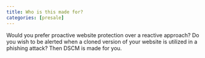 ```yaml
---
title: Who is this made for?
categories: [presale]
---
```


Would you prefer proactive website protection over a reactive approach? Do you wish to be alerted when a cloned version of your website is utilized in a phishing attack? Then DSCM is made for you.